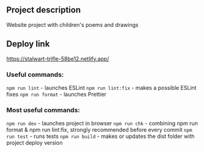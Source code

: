 ## Project description

Website project with children's poems and drawings
## Deploy link
https://stalwart-trifle-58be12.netlify.app/

### Useful commands:

`npm run lint` - launches ESLint
`npm run lint:fix` - makes a possible ESLint fixes
`npm run format` - launches Prettier

### Most useful commands:

`npm run dev` - launches project in browser
`npm run chk` - combining npm run format & npm run lint:fix, strongly recommended before every commit
`npm run test` - runs tests
`npm run build` - makes or updates the dist folder with project deploy version

